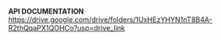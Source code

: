 **API DOCUMENTATION** <br>
https://drive.google.com/drive/folders/1UxHEzYHYN1nT8B4A-R2thQqaPX1QOHCo?usp=drive_link
